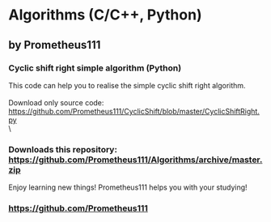 # Algorithms (C/C++, Python)
## by Prometheus111

### Cyclic shift right simple algorithm (Python)
This code can help you to realise the simple cyclic shift right algorithm. \
\
Download only source code: https://github.com/Prometheus111/CyclicShift/blob/master/CyclicShiftRight.py \
\
### Downloads this repository: https://github.com/Prometheus111/Algorithms/archive/master.zip
Enjoy learning new things! Prometheus111 helps you with your studying!
### https://github.com/Prometheus111 
